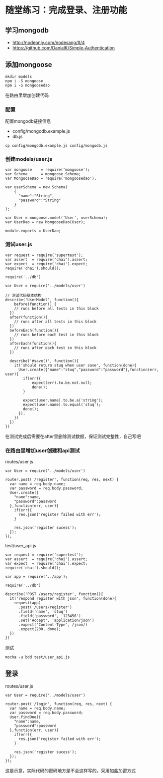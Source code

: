 # 随堂练习：完成登录、注册功能

## 学习mongodb

- http://nodeonly.com/nodesang/#/4
- https://github.com/DanialK/Simple-Authentication


## 添加mongoose

```
mkdir models
npm i -S mongoose
npm i -S mongoosedao
```

在路由里增加创建代码

### 配置

配置mongodb链接信息

- config/mongodb.example.js
- db.js

```
cp config/mongodb.example.js config/mongodb.js
```

### 创建models/user.js

```
var mongoose    = require('mongoose');
var Schema      = mongoose.Schema;
var MongooseDao = require('mongoosedao');

var userSchema = new Schema(
    {
      "name":"String",
      "password":"String"
    }
);

var User = mongoose.model('User', userSchema);
var UserDao = new MongooseDao(User);

module.exports = UserDao;
```

### 测试user.js

```
var request = require('supertest');
var assert  = require('chai').assert;
var expect  = require('chai').expect;
require('chai').should();

require('../db')

var User = require('../models/user')

// 测试代码基本结构
describe('UserModel', function(){
	before(function() {
    // runs before all tests in this block
  })
  after(function(){
    // runs after all tests in this block
  })
  beforeEach(function(){
    // runs before each test in this block
  })
  afterEach(function(){
    // runs after each test in this block
  })

  describe('#save()', function(){
    it('should return stuq when user save', function(done){
      User.create({"name":"stuq","password":"password"},function(err, user){
        if(err){
            expect(err).to.be.not.null;
            done();
        }

        expect(user.name).to.be.a('string');
        expect(user.name).to.equal('stuq');
        done();
      });
    })
  })
})
```

在测试完成后需要在after里删除测试数据，保证测试完整性，自己写吧

### 在路由里增加user创建和api测试

routes/user.js

```
var User = require('../models/user')

router.post('/register', function(req, res, next) {
  var name = req.body.name;
  var password = req.body.password;
  User.create({
    "name":name,
    "password":password
  },function(err, user){
    if(err){
      res.json('register failed with err');
    }

    res.json('register sucess');
  });
});
```

test/user_api.js

```
var request = require('supertest');
var assert  = require('chai').assert;
var expect  = require('chai').expect;
require('chai').should();

var app = require('../app');

require('../db')

describe('POST /users/register', function(){
  it('respond register with json', function(done){
    request(app)
      .post('/users/register')
      .field('name', 'stuq')
      .field('password', '123456')
      .set('Accept', 'application/json')
      .expect('Content-Type', /json/)
      .expect(200, done);
  })
})
```

测试

```
mocha -u bdd test/user_api.js
```

## 登录

routes/user.js

```
var User = require('../models/user')

router.post('/login', function(req, res, next) {
  var name = req.body.name;
  var password = req.body.password;
  User.findOne({
    "name":name,
    "password":password
  },function(err, user){
    if(err){
      res.json('register failed with err');
    }

    res.json('register sucess');
  });
});
```

这是示意，实际代码的密码地方是不会这样写的。采用加盐加密方式

